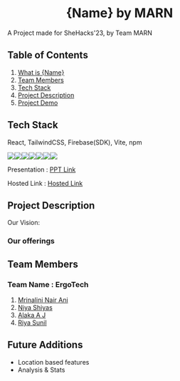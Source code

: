 # **<div align="center">{Name} by MARN</div>**  
A Project made for SheHacks'23, by Team MARN

## Table of Contents
1. [What is {Name}](#project-description)
2. [Team Members](#team-members)
3. [Tech Stack](#tech-stack)
4. [Project Description](#project-description)
5. [Project Demo](#project-demo)

## Tech Stack
React, TailwindCSS, Firebase(SDK), Vite, npm

<img src="https://img.shields.io/badge/firebase-ffca28?style=for-the-badge&logo=firebase&logoColor=black"><img src="https://img.shields.io/badge/npm-CB3837?style=for-the-badge&logo=npm&logoColor=white"><img src="https://img.shields.io/badge/React-20232A?style=for-the-badge&logo=react&logoColor=61DAFB"><img src="https://img.shields.io/badge/javascript-%23323330.svg?style=for-the-badge&logo=javascript&logoColor=%23F7DF1E"/><img src="https://img.shields.io/badge/React_Router-CA4245?style=for-the-badge&logo=react-router&logoColor=white"/><img src="https://img.shields.io/badge/html5-%23E34F26.svg?style=for-the-badge&logo=html5&logoColor=white"/><img src="https://img.shields.io/badge/css3-%231572B6.svg?style=for-the-badge&logo=css3&logoColor=white"/>


Presentation : [PPT Link]()

Hosted Link : [Hosted Link]()



## Project Description

Our Vision: 



### Our offerings

## Team Members
### **Team Name** : ErgoTech
1. [Mrinalini Nair Ani](https://github.com/hacksh4w/)
1. [Niya Shiyas](https://github.com/niyashiyas)
1. [Alaka A J](https://github.com/alaka03aj)
1. [Riya Sunil](https://github.com/milkbreadzee)



## Future Additions 
- Location based features
- Analysis & Stats

